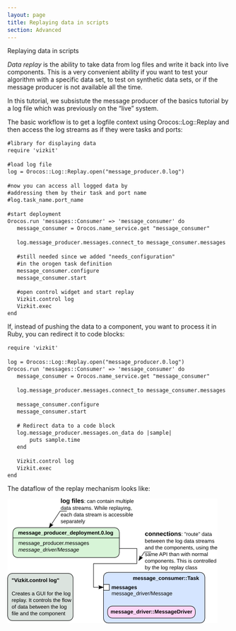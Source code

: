 ```yaml
---
layout: page
title: Replaying data in scripts
section: Advanced
---
```

<div class="content2">

<div class="content2-pagetitle">Replaying data in scripts</div>

<div class="content2-container line-box">
<div class="content2-container-1col">



<p><em>Data replay</em> is the ability to take data from log files and write it back into
live components. This is a very convenient ability if you want to test your
algorithm with a specific data set, to test on synthetic data sets, or if the
message producer is not available all the time. </p>

<p>In this tutorial, we subsistute the message producer of the basics tutorial by a
log file which was previously on the &ldquo;live&rdquo; system.</p>

<p>The basic workflow is to get a logfile context using Orocos::Log::Replay and
then access the log streams as if they were tasks and ports:</p>

<pre><code class="language-ruby">#library for displaying data
require 'vizkit'

#load log file
log = Orocos::Log::Replay.open("message_producer.0.log")

#now you can access all logged data by
#addressing them by their task and port name
#log.task_name.port_name

#start deployment
Orocos.run 'messages::Consumer' =&gt; 'message_consumer' do
   message_consumer = Orocos.name_service.get "message_consumer"

   log.message_producer.messages.connect_to message_consumer.messages

   #still needed since we added "needs_configuration"
   #in the orogen task definition
   message_consumer.configure
   message_consumer.start

   #open control widget and start replay
   Vizkit.control log
   Vizkit.exec
end
</code></pre>

<p>If, instead of pushing the data to a component, you want to process it in Ruby,
you can redirect it to code blocks:</p>

<pre><code class="language-ruby">require 'vizkit'

log = Orocos::Log::Replay.open("message_producer.0.log")
Orocos.run 'messages::Consumer' =&gt; 'message_consumer' do
   message_consumer = Orocos.name_service.get "message_consumer"

   log.message_producer.messages.connect_to message_consumer.messages

   message_consumer.configure
   message_consumer.start

   # Redirect data to a code block
   log.message_producer.messages.on_data do |sample|
       puts sample.time
   end

   Vizkit.control log
   Vizkit.exec
end
</code></pre>

<p>The dataflow of the replay mechanism looks like:</p>

<p class="align-center"><img src="200_log_replay.png" alt="Log Replay Dataflow" /></p>


</div>
</div>
</div>
